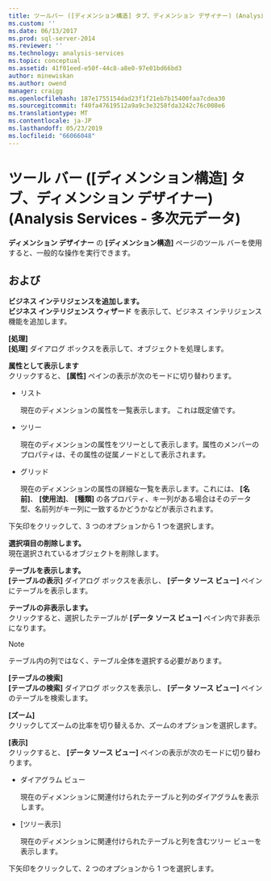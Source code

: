 ```yaml
---
title: ツールバー ([ディメンション構造] タブ、ディメンション デザイナー) (Analysis Services - 多次元データ) |Microsoft Docs
ms.custom: ''
ms.date: 06/13/2017
ms.prod: sql-server-2014
ms.reviewer: ''
ms.technology: analysis-services
ms.topic: conceptual
ms.assetid: 41f01eed-e50f-44c8-a8e0-97e01bd66bd3
author: minewiskan
ms.author: owend
manager: craigg
ms.openlocfilehash: 187e1755154dad23f1f21eb7b15400faa7cdea30
ms.sourcegitcommit: f40fa47619512a9a9c3e3258fda3242c76c008e6
ms.translationtype: MT
ms.contentlocale: ja-JP
ms.lasthandoff: 05/23/2019
ms.locfileid: "66066048"
---
```

# <a name="toolbar-dimension-structure-tab-dimension-designer-analysis-services---multidimensional-data"></a>ツール バー ([ディメンション構造] タブ、ディメンション デザイナー) (Analysis Services - 多次元データ)
  **ディメンション デザイナー** の **[ディメンション構造]** ページのツール バーを使用すると、一般的な操作を実行できます。  
  
## <a name="options"></a>および  
 **ビジネス インテリジェンスを追加します。**  
 **ビジネス インテリジェンス ウィザード** を表示して、ビジネス インテリジェンス機能を追加します。  
  
 **[処理]**  
 **[処理]** ダイアログ ボックスを表示して、オブジェクトを処理します。  
  
 **属性として表示します**  
 クリックすると、 **[属性]** ペインの表示が次のモードに切り替わります。  
  
-   リスト  
  
     現在のディメンションの属性を一覧表示します。 これは既定値です。  
  
-   ツリー  
  
     現在のディメンションの属性をツリーとして表示します。属性のメンバーのプロパティは、その属性の従属ノードとして表示されます。  
  
-   グリッド  
  
     現在のディメンションの属性の詳細な一覧を表示します。これには、 **[名前]**、 **[使用法]**、 **[種類]** の各プロパティ、キー列がある場合はそのデータ型、名前列がキー列に一致するかどうかなどが表示されます。  
  
 下矢印をクリックして、3 つのオプションから 1 つを選択します。  
  
 **選択項目の削除します。**  
 現在選択されているオブジェクトを削除します。  
  
 **テーブルを表示します。**  
 **[テーブルの表示]** ダイアログ ボックスを表示し、 **[データ ソース ビュー]** ペインにテーブルを表示します。  
  
 **テーブルの非表示します。**  
 クリックすると、選択したテーブルが **[データ ソース ビュー]** ペイン内で非表示になります。  
  
> [!NOTE]  
>  テーブル内の列ではなく、テーブル全体を選択する必要があります。  
  
 **[テーブルの検索]**  
 **[テーブルの検索]** ダイアログ ボックスを表示し、 **[データ ソース ビュー]** ペインのテーブルを検索します。  
  
 **[ズーム]**  
 クリックしてズームの比率を切り替えるか、ズームのオプションを選択します。  
  
 **[表示]**  
 クリックすると、 **[データ ソース ビュー]** ペインの表示が次のモードに切り替わります。  
  
-   ダイアグラム ビュー  
  
     現在のディメンションに関連付けられたテーブルと列のダイアグラムを表示します。  
  
-   [ツリー表示]  
  
     現在のディメンションに関連付けられたテーブルと列を含むツリー ビューを表示します。  
  
 下矢印をクリックして、2 つのオプションから 1 つを選択します。  
  
  
